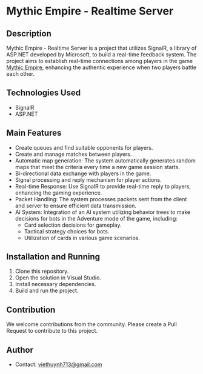 # Mythic Empire - Realtime Server

## Description
Mythic Empire - Realtime Server is a project that utilizes SignalR, a library of ASP.NET developed by Microsoft, to build a real-time feedback system. The project aims to establish real-time connections among players in the game [Mythic Empire](https://github.com/viethuynh713/TowerDefense-Unity), enhancing the authentic experience when two players battle each other.

## Technologies Used
- SignalR
- ASP.NET 

## Main Features
- Create queues and find suitable opponents for players.
- Create and manage matches between players.
- Automatic map generation: The system automatically generates random maps that meet the criteria every time a new game session starts.
- Bi-directional data exchange with players in the game.
- Signal processing and reply mechanism for player actions.
- Real-time Response: Use SignalR to provide real-time reply to players, enhancing the gaming experience.
- Packet Handling: The system processes packets sent from the client and server to ensure efficient data transmission.
- AI System: Integration of an AI system utilizing behavior trees to make decisions for bots in the Adventure mode of the game, including:
    - Card selection decisions for gameplay.
    - Tactical strategy choices for bots.
    - Utilization of cards in various game scenarios.


## Installation and Running
1. Clone this repository.
2. Open the solution in Visual Studio.
3. Install necessary dependencies.
4. Build and run the project.

## Contribution
We welcome contributions from the community. Please create a Pull Request to contribute to this project.

## Author
- Contact: viethuynh713@gmail.com
